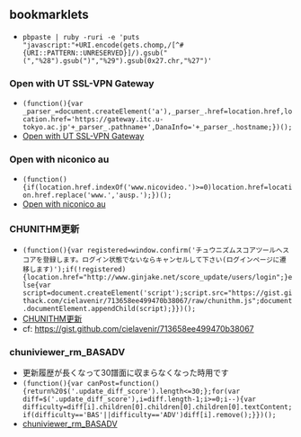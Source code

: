 ## bookmarklets

- `pbpaste | ruby -ruri -e 'puts "javascript:"+URI.encode(gets.chomp,/[^#{URI::PATTERN::UNRESERVED}]/).gsub("(","%28").gsub(")","%29").gsub(0x27.chr,"%27")'`

### Open with UT SSL-VPN Gateway

- `(function(){var _parser_=document.createElement('a'),_parser_.href=location.href,location.href='https://gateway.itc.u-tokyo.ac.jp'+_parser_.pathname+',DanaInfo='+_parser_.hostname;})();`
- [Open with UT SSL-VPN Gateway](javascript:%28function%28%29%7Bvar%20_parser_%3Ddocument.createElement%28%27a%27%29%2C_parser_.href%3Dlocation.href%2Clocation.href%3D%27https%3A%2F%2Fgateway.itc.u-tokyo.ac.jp%27%2B_parser_.pathname%2B%27%2CDanaInfo%3D%27%2B_parser_.hostname%3B%7D%29%28%29%3B)

### Open with niconico au

- `(function(){if(location.href.indexOf('www.nicovideo.')>=0)location.href=location.href.replace('www.','ausp.');})();`
- [Open with niconico au](javascript:%28function%28%29%7Bif%28location.href.indexOf%28%27www.nicovideo.%27%29%3E%3D0%29location.href%3Dlocation.href.replace%28%27www.%27%2C%27ausp.%27%29%3B%7D%29%28%29%3B)

### CHUNITHM更新

- `(function(){var registered=window.confirm('チュウニズムスコアツールへスコアを登録します。ログイン状態でないならキャンセルして下さい(ログインページに遷移します)');if(!registered){location.href="http://www.ginjake.net/score_update/users/login";}else{var script=document.createElement('script');script.src="https://gist.githack.com/cielavenir/713658ee499470b38067/raw/chunithm.js";document.documentElement.appendChild(script);}})();`
- [CHUNITHM更新](javascript:%28function%28%29%7Bvar%20registered%3Dwindow.confirm%28%27%E3%83%81%E3%83%A5%E3%82%A6%E3%83%8B%E3%82%BA%E3%83%A0%E3%82%B9%E3%82%B3%E3%82%A2%E3%83%84%E3%83%BC%E3%83%AB%E3%81%B8%E3%82%B9%E3%82%B3%E3%82%A2%E3%82%92%E7%99%BB%E9%8C%B2%E3%81%97%E3%81%BE%E3%81%99%E3%80%82%E3%83%AD%E3%82%B0%E3%82%A4%E3%83%B3%E7%8A%B6%E6%85%8B%E3%81%A7%E3%81%AA%E3%81%84%E3%81%AA%E3%82%89%E3%82%AD%E3%83%A3%E3%83%B3%E3%82%BB%E3%83%AB%E3%81%97%E3%81%A6%E4%B8%8B%E3%81%95%E3%81%84%28%E3%83%AD%E3%82%B0%E3%82%A4%E3%83%B3%E3%83%9A%E3%83%BC%E3%82%B8%E3%81%AB%E9%81%B7%E7%A7%BB%E3%81%97%E3%81%BE%E3%81%99%29%27%29%3Bif%28!registered%29%7Blocation.href%3D%22http%3A%2F%2Fwww.ginjake.net%2Fscore_update%2Fusers%2Flogin%22%3B%7Delse%7Bvar%20script%3Ddocument.createElement%28%27script%27%29%3Bscript.src%3D%22https%3A%2F%2Fgist.githack.com%2Fcielavenir%2F713658ee499470b38067%2Fraw%2Fchunithm.js%22%3Bdocument.documentElement.appendChild%28script%29%3B%7D%7D%29%28%29%3B)
- cf: https://gist.github.com/cielavenir/713658ee499470b38067

### chuniviewer_rm_BASADV

- 更新履歴が長くなって30譜面に収まらなくなった時用です
- `(function(){var canPost=function(){return%20$('.update_diff_score').length<=30;};for(var diff=$('.update_diff_score'),i=diff.length-1;i>=0;i--){var difficulty=diff[i].children[0].children[0].children[0].textContent;if(difficulty=='BAS'||difficulty=='ADV')diff[i].remove();}})();`
- [chuniviewer_rm_BASADV](javascript:%28function%28%29%7Bvar%20canPost%3Dfunction%28%29%7Breturn%2520%24%28%27.update_diff_score%27%29.length%3C%3D30%3B%7D%3Bfor%28var%20diff%3D%24%28%27.update_diff_score%27%29%2Ci%3Ddiff.length-1%3Bi%3E%3D0%3Bi--%29%7Bvar%20difficulty%3Ddiff%5Bi%5D.children%5B0%5D.children%5B0%5D.children%5B0%5D.textContent%3Bif%28difficulty%3D%3D%27BAS%27%7C%7Cdifficulty%3D%3D%27ADV%27%29diff%5Bi%5D.remove%28%29%3B%7D%7D%29%28%29%3B)

